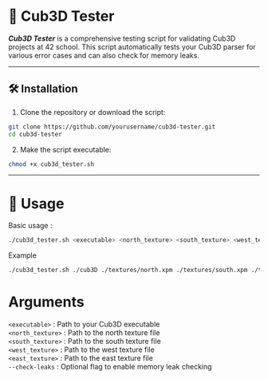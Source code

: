 # 🧪 Cub3D Tester

***Cub3D Tester*** is a comprehensive testing script for validating Cub3D projects at 42 school. This script automatically tests your Cub3D parser for various error cases and can also check for memory leaks.

---

## 🛠 Installation
1. Clone the repository or download the script:
```bash
git clone https://github.com/yourusername/cub3d-tester.git
cd cub3d-tester
```

2. Make the script executable:
```bash
chmod +x cub3d_tester.sh
```

---
# 🚀 Usage
Basic usage :
```bash
./cub3d_tester.sh <executable> <north_texture> <south_texture> <west_texture> <east_texture> [--check-leaks]
```
Example
```bash
./cub3d_tester.sh ./cub3D ./textures/north.xpm ./textures/south.xpm ./textures/west.xpm ./textures/east.xpm --check-leaks
```
# Arguments

`<executable>` : Path to your Cub3D executable  
`<north_texture>` : Path to the north texture file  
`<south_texture>` : Path to the south texture file  
`<west_texture>` : Path to the west texture file  
`<east_texture>` : Path to the east texture file  
`--check-leaks` : Optional flag to enable memory leak checking  
